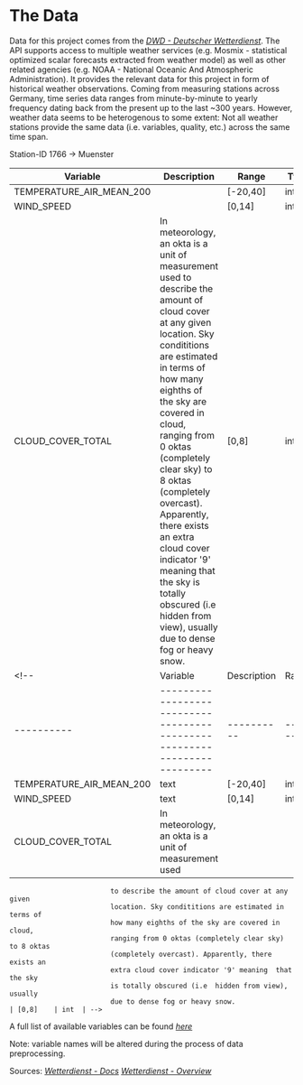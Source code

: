 # The Data

Data for this project comes from the *[DWD - Deutscher Wetterdienst](https://github.com/earthobservations/wetterdienst)*. The API supports access to multiple weather services (e.g. Mosmix - statistical optimized scalar forecasts extracted from weather model) as well as other related agencies (e.g. NOAA - National Oceanic And Atmospheric Administration). It provides the relevant data for this project in form of historical weather observations. Coming from measuring stations across Germany, time series data ranges from minute-by-minute to yearly frequency dating back from the present up to the last ~300 years. However, weather data seems to be heterogenous to some extent: Not all weather stations provide the same data (i.e. variables, quality, etc.) across the same time span.


Station-ID 1766 -> Muenster

| Variable                 | Description                                                                                                                                                                                                                                                                                                                                                                                                                                                         | Range    | Type |
|--------------------------|---------------------------------------------------------------------------------------------------------------------------------------------------------------------------------------------------------------------------------------------------------------------------------------------------------------------------------------------------------------------------------------------------------------------------------------------------------------------|----------|------|
| TEMPERATURE_AIR_MEAN_200 |                                                                                                                                                                                                                                                                                                                                                                                                                                                                     | [-20,40] | int  |
| WIND_SPEED               |                                                                                                                                                                                                                                                                                                                                                                                                                                                                     | [0,14]   | int  |
| CLOUD_COVER_TOTAL        | In meteorology, an okta is a unit of measurement used to describe the amount of cloud cover at any given location. Sky condititions are estimated in terms of how many eighths of the sky are covered in cloud, ranging from 0 oktas (completely clear sky) to 8 oktas (completely overcast). Apparently, there exists an extra cloud cover indicator '9' meaning that the sky is totally obscured (i.e  hidden from view), usually due to dense fog or heavy snow. | [0,8]    | int  |
<!-- | Variable | Description                                                            | Range | Type |
|----------|------------------------------------------------------------------------|----------|------|
| TEMPERATURE_AIR_MEAN_200 | text                                                   | [-20,40] | int  |
| WIND_SPEED               | text                                                   | [0,14]   | int  |
| CLOUD_COVER_TOTAL        | In meteorology, an okta is a unit of measurement used 
                             to describe the amount of cloud cover at any given 
                             location. Sky condititions are estimated in terms of 
                             how many eighths of the sky are covered in cloud, 
                             ranging from 0 oktas (completely clear sky) to 8 oktas
                             (completely overcast). Apparently, there exists an 
                             extra cloud cover indicator '9' meaning  that the sky 
                             is totally obscured (i.e  hidden from view), usually
                             due to dense fog or heavy snow.                          | [0,8]    | int  | -->


A full list of available variables can be found *[here](https://wetterdienst.readthedocs.io/en/latest/data/parameters.html)*



Note: variable names will be altered during the process of data preprocessing.

Sources:
*[Wetterdienst - Docs](https://wetterdienst.readthedocs.io/en/latest/index.html)*
*[Wetterdienst - Overview](https://www.dwd.de/EN/ourservices/cdc/cdc_ueberblick-klimadaten_en.html)*


